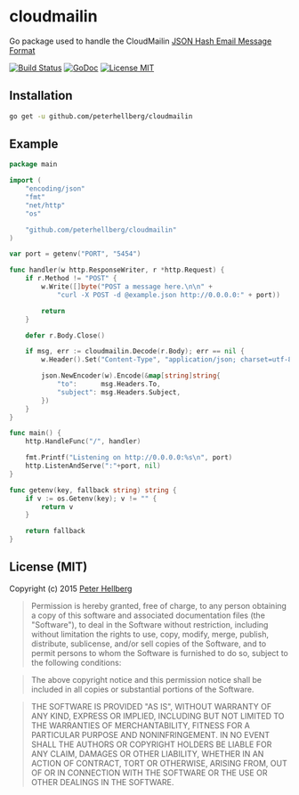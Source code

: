 # cloudmailin

Go package used to handle the CloudMailin [JSON Hash Email Message Format](http://docs.cloudmailin.com/http_post_formats/json/)

[![Build Status](https://travis-ci.org/peterhellberg/cloudmailin.svg?branch=master)](https://travis-ci.org/peterhellberg/cloudmailin)
[![GoDoc](https://img.shields.io/badge/godoc-reference-blue.svg?style=flat)](https://godoc.org/github.com/peterhellberg/cloudmailin)
[![License MIT](https://img.shields.io/badge/license-MIT-lightgrey.svg?style=flat)](https://github.com/peterhellberg/cloudmailin#license-mit)

## Installation

```bash
go get -u github.com/peterhellberg/cloudmailin
```

## Example

```go
package main

import (
	"encoding/json"
	"fmt"
	"net/http"
	"os"

	"github.com/peterhellberg/cloudmailin"
)

var port = getenv("PORT", "5454")

func handler(w http.ResponseWriter, r *http.Request) {
	if r.Method != "POST" {
		w.Write([]byte("POST a message here.\n\n" +
			"curl -X POST -d @example.json http://0.0.0.0:" + port))

		return
	}

	defer r.Body.Close()

	if msg, err := cloudmailin.Decode(r.Body); err == nil {
		w.Header().Set("Content-Type", "application/json; charset=utf-8")

		json.NewEncoder(w).Encode(&map[string]string{
			"to":      msg.Headers.To,
			"subject": msg.Headers.Subject,
		})
	}
}

func main() {
	http.HandleFunc("/", handler)

	fmt.Printf("Listening on http://0.0.0.0:%s\n", port)
	http.ListenAndServe(":"+port, nil)
}

func getenv(key, fallback string) string {
	if v := os.Getenv(key); v != "" {
		return v
	}

	return fallback
}
```

## License (MIT)

Copyright (c) 2015 [Peter Hellberg](http://c7.se/)

> Permission is hereby granted, free of charge, to any person obtaining
> a copy of this software and associated documentation files (the
> "Software"), to deal in the Software without restriction, including
> without limitation the rights to use, copy, modify, merge, publish,
> distribute, sublicense, and/or sell copies of the Software, and to
> permit persons to whom the Software is furnished to do so, subject to
> the following conditions:

> The above copyright notice and this permission notice shall be
> included in all copies or substantial portions of the Software.

> THE SOFTWARE IS PROVIDED "AS IS", WITHOUT WARRANTY OF ANY KIND,
> EXPRESS OR IMPLIED, INCLUDING BUT NOT LIMITED TO THE WARRANTIES OF
> MERCHANTABILITY, FITNESS FOR A PARTICULAR PURPOSE AND
> NONINFRINGEMENT. IN NO EVENT SHALL THE AUTHORS OR COPYRIGHT HOLDERS BE
> LIABLE FOR ANY CLAIM, DAMAGES OR OTHER LIABILITY, WHETHER IN AN ACTION
> OF CONTRACT, TORT OR OTHERWISE, ARISING FROM, OUT OF OR IN CONNECTION
> WITH THE SOFTWARE OR THE USE OR OTHER DEALINGS IN THE SOFTWARE.
